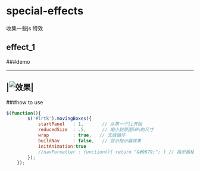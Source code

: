 special-effects
=============

收集一些js 特效

effect_1
-------
###demo
 
------------------------------------------
|![效果]('/effect_1/images/effect_1.png')|
------------------------------------------
 
###how to use
```javascript
$(function(){
		$('#lrtk').movingBoxes({
			startPanel   : 1,       // 从第一个li开始
			reducedSize  : .5,      // 缩小到原图50%的尺寸
			wrap         : true,   // 无缝循环
			buildNav     : false,	// 显示指示器效果
            initAnimation:true
			//navFormatter : function(){ return "&#9679;"; } // 指示器格式，为空即会显示123
		});
	});
